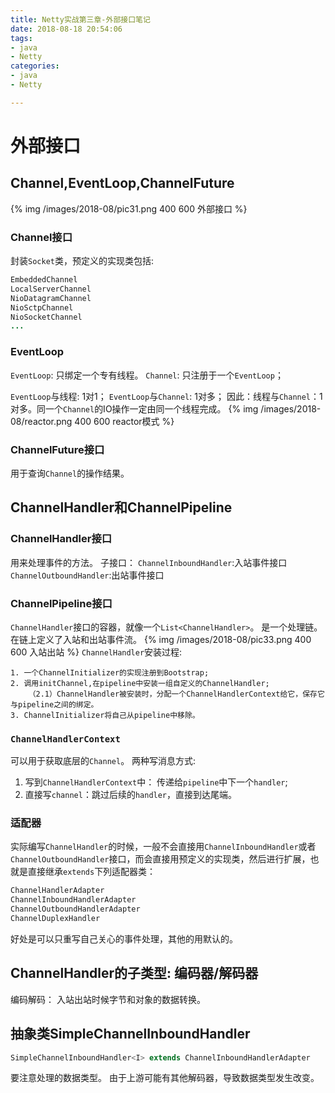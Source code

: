 ```yaml
---
title: Netty实战第三章-外部接口笔记
date: 2018-08-18 20:54:06
tags: 
- java
- Netty
categories:
- java
- Netty

---
```



# 外部接口
## Channel,EventLoop,ChannelFuture
{% img /images/2018-08/pic31.png 400 600 外部接口 %}
### Channel接口
封装`Socket`类，预定义的实现类包括:
```java
EmbeddedChannel
LocalServerChannel
NioDatagramChannel
NioSctpChannel
NioSocketChannel
...
```

### EventLoop
`EventLoop`: 只绑定一个专有线程。
`Channel`: 只注册于一个`EventLoop`；

`EventLoop`与线程: 1对1；
`EventLoop`与`Channel`: 1对多；
因此：线程与`Channel`：1对多。同一个`Channel`的IO操作一定由同一个线程完成。
{% img /images/2018-08/reactor.png 400 600 reactor模式 %}

### ChannelFuture接口
用于查询`Channel`的操作结果。

## ChannelHandler和ChannelPipeline

### ChannelHandler接口
用来处理事件的方法。
子接口：
`ChannelInboundHandler`:入站事件接口
`ChannelOutboundHandler`:出站事件接口


### ChannelPipeline接口
`ChannelHandler`接口的容器，就像一个`List<ChannelHandler>`。
是一个处理链。
在链上定义了入站和出站事件流。
{% img /images/2018-08/pic33.png 400 600 入站出站 %}
`ChannelHandler`安装过程:
```
1. 一个ChannelInitializer的实现注册到Bootstrap;
2. 调用initChannel,在pipeline中安装一组自定义的ChannelHandler;
    （2.1）ChannelHandler被安装时，分配一个ChannelHandlerContext给它，保存它与pipeline之间的绑定。
3. ChannelInitializer将自己从pipeline中移除。
```

### `ChannelHandlerContext`
可以用于获取底层的`Channel`。
两种写消息方式:
1. 写到`ChannelHandlerContext`中： 传递给`pipeline`中下一个`handler`;
2. 直接写`channel`：跳过后续的`handler`，直接到达尾端。


### 适配器
实际编写`ChannelHandler`的时候，一般不会直接用`ChannelInboundHandler`或者`ChannelOutboundHandler`接口，而会直接用预定义的实现类，然后进行扩展，也就是直接继承`extends`下列适配器类：
```java
ChannelHandlerAdapter
ChannelInboundHandlerAdapter
ChannelOutboundHandlerAdapter
ChannelDuplexHandler
```
好处是可以只重写自己关心的事件处理，其他的用默认的。

## ChannelHandler的子类型: 编码器/解码器
编码解码： 入站出站时候字节和对象的数据转换。

## 抽象类SimpleChannelInboundHandler
```java
SimpleChannelInboundHandler<I> extends ChannelInboundHandlerAdapter
```
要注意处理的数据类型。
由于上游可能有其他解码器，导致数据类型发生改变。